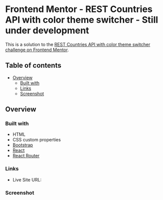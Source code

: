 # Frontend Mentor - REST Countries API with color theme switcher - Still under development

This is a solution to the [REST Countries API with color theme switcher challenge on Frontend Mentor](https://www.frontendmentor.io/challenges/rest-countries-api-with-color-theme-switcher-5cacc469fec04111f7b848ca).

## Table of contents

- [Overview](#overview)
  - [Built with](#built-with)
  - [Links](#links)
  - [Screenshot](#screenshot)

## Overview

### Built with

- HTML
- CSS custom properties
- [Bootstrap](https://getbootstrap.com/)
- [React](https://reactjs.org/)
- [React Router](https://reactrouter.com/en/main)

### Links

- Live Site URL:

### Screenshot
